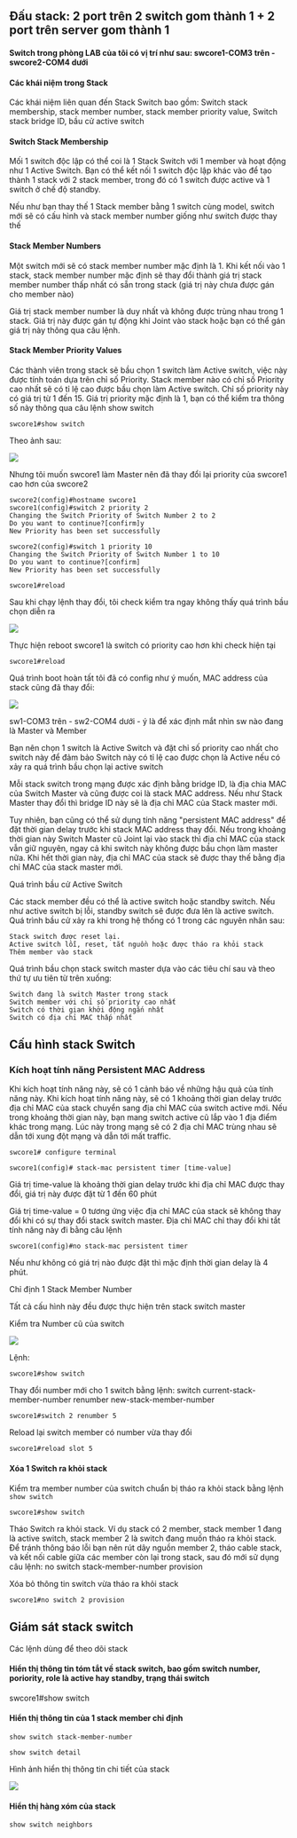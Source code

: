 ## Đấu stack: 2 port trên 2 switch gom thành 1 + 2 port trên server gom thành 1

#### Switch trong phòng LAB của tôi có vị trí như sau: swcore1-COM3 trên - swcore2-COM4 dưới

#### Các khái niệm trong Stack
  Các khái niệm liên quan đến Stack Switch bao gồm: Switch stack membership, stack member number, stack member priority value, Switch stack bridge ID, bầu cử active switch

#### Switch Stack Membership
  Mối 1 switch độc lập có thể coi là 1 Stack Switch với 1 member và hoạt động như 1 Active Switch. Bạn có thể kết nối 1 switch độc lập khác vào để tạo thành 1 stack với 2 stack member, trong đó có 1 switch được active và 1 switch ở chế độ standby. 

  Nếu như bạn thay thế 1 Stack member bằng 1 switch cùng model, switch mới sẽ có cấu hình và stack member number giống như switch được thay thế

#### Stack Member Numbers
  Một switch mới sẽ có stack member number mặc định là 1. Khi kết nối vào 1 stack, stack member number mặc định sẽ thay đổi thành giá trị stack member number thấp nhất có sẵn trong stack (giá trị này chưa được gán cho member nào)

  Giá trị stack member number là duy nhất và không được trùng nhau trong 1 stack. Giá trị này được gán tự động khi Joint vào stack hoặc bạn có thể gán giá trị này thông qua câu lệnh.

#### Stack Member Priority Values
  Các thành viên trong stack sẽ bầu chọn 1 switch làm Active switch, việc này được tính toán dựa trên chỉ số Priority. Stack member nào có chỉ số Priority cao nhất sẽ có tỉ lệ cao được bầu chọn làm Active switch. Chỉ số priority này có giá trị từ 1 đến 15. Giá trị priority mặc định là 1, bạn có thể kiểm tra thông số này thông qua câu lệnh show switch

    swcore1#show switch

  Theo ảnh sau:

  <img src="Basicnetworkimages/75.png">

  Nhưng tôi muốn swcore1 làm Master nên đã thay đổi lại priority của swcore1 cao hơn của swcore2

    swcore2(config)#hostname swcore1
    swcore1(config)#switch 2 priority 2
    Changing the Switch Priority of Switch Number 2 to 2
    Do you want to continue?[confirm]y
    New Priority has been set successfully

    swcore2(config)#switch 1 priority 10
    Changing the Switch Priority of Switch Number 1 to 10
    Do you want to continue?[confirm]
    New Priority has been set successfully

    swcore1#reload

  Sau khi chạy lệnh thay đổi, tôi check kiểm tra ngay không thấy quá trình bầu chọn diễn ra

  <img src="Basicnetworkimages/75.png">
  
  Thực hiện reboot swcore1 là switch có priority cao hơn khi check hiện tại

    swcore1#reload

  Quá trình boot hoàn tất tôi đã có config như ý muốn, MAC address của stack cũng đã thay đổi:

  <img src="Basicnetworkimages/75.png">

  sw1-COM3 trên - sw2-COM4 dưới - ý là để xác định mắt nhìn sw nào đang là Master và Member

  Bạn nên chọn 1 switch là Active Switch và đặt chỉ số priority cao nhất cho switch này để đảm bảo Switch này có tỉ lệ cao được chọn là Active nếu có xảy ra quá trình bầu chọn lại active switch

  Mỗi stack switch trong mạng được xác định bằng bridge ID, là địa chia MAC của Switch Master và cũng được coi là stack MAC address. Nếu như Stack Master thay đổi thì bridge ID này sẽ là địa chỉ MAC của Stack master mới. 

  Tuy nhiên, bạn cũng có thể sử dụng tính năng "persistent MAC address" để đặt thời gian delay trước khi stack MAC address thay đổi. Nếu trong khoảng thời gian này Switch Master cũ Joint lại vào stack thì địa chỉ MAC của stack vẫn giữ nguyên, ngay cả khi switch này không được bầu chọn làm master nữa. Khi hết thời gian này, địa chỉ MAC của stack sẽ được thay thế bằng địa chỉ MAC của stack master mới.

  Quá trình bầu cử Active Switch

  Các stack member đều có thể là active switch hoặc standby switch. Nếu như active switch bị lỗi, standby switch sẽ được đưa lên là active switch. Quá trình bầu cử xảy ra khi trong hệ thống có 1 trong các nguyên nhân sau:

    Stack switch được reset lại.
    Active switch lỗi, reset, tắt nguồn hoặc được tháo ra khỏi stack
    Thêm member vào stack

  Quá trình bầu chọn stack switch master dựa vào các tiêu chí sau và theo thứ tự ưu tiên từ trên xuống:

    Switch đang là switch Master trong stack
    Switch member với chỉ số priority cao nhất
    Switch có thời gian khởi động ngắn nhất
    Switch có địa chỉ MAC thấp nhất

## Cấu hình stack Switch

### Kích hoạt tính năng Persistent MAC Address

  Khi kích hoạt tính năng này, sẽ có 1 cảnh báo về những hậu quả của tính năng này. Khi kích hoạt tính năng này, sẽ có 1 khoảng thời gian delay trước địa chỉ MAC của stack chuyển sang địa chỉ MAC của switch active mới. Nếu trong khoảng thời gian này, bạn mang switch active cũ lắp vào 1 địa điểm khác trong mạng. Lúc này trong mạng sẽ có 2 địa chỉ MAC trùng nhau sẽ dẫn tới xung đột mạng và dẫn tới mất traffic.

    swcore1# configure terminal

    swcore1(config)# stack-mac persistent timer [time-value]

  Giá trị time-value là khoảng thời gian delay trước khi địa chỉ MAC được thay đổi, giá trị này được đặt từ 1 đến 60 phút

  Giá trị time-value = 0 tương ứng việc địa chỉ MAC của stack sẽ không thay đổi khi có sự thay đổi stack switch master. Địa chỉ MAC chỉ thay đổi khi tắt tính năng này đi bằng câu lệnh

    swcore1(config)#no stack-mac persistent timer

  Nếu như không có giá trị nào được đặt thì mặc định thời gian delay là 4 phút.

  Chỉ định 1 Stack Member Number

  Tất cả cấu hình này đều được thực hiện trên stack switch master

  Kiểm tra Number cũ của switch

  <img src="Basicnetworkimages/75.png">
 
  Lệnh:

    swcore1#show switch 

  Thay đổi number mới cho 1 switch bằng lệnh: switch current-stack-member-number renumber new-stack-member-number

    swcore1#switch 2 renumber 5

  Reload lại switch member có number vừa thay đổi

    swcore1#reload slot 5

#### Xóa 1 Switch ra khỏi stack

 Kiểm tra member number của switch chuẩn bị tháo ra khỏi stack bằng lệnh ``show switch``

    swcore1#show switch

 Tháo Switch ra khỏi stack. Ví dụ stack có 2 member, stack member 1 đang là active switch, stack member 2 là switch đang muốn tháo ra khỏi stack. Để tránh thông báo lỗi bạn nên rút dây nguồn member 2, tháo cable stack, và kết nối cable giữa các member còn lại trong stack, sau đó mới sử dụng câu lệnh: no switch stack-member-number provision

  Xóa bỏ thông tin switch vừa tháo ra khỏi stack

    swcore1#no switch 2 provision

## Giám sát stack switch

  Các lệnh dùng để theo dõi stack

#### Hiển thị thông tin tóm tắt về stack switch, bao gồm switch number, poriority, role là active hay standby, trạng thái switch

   swcore1#show switch



#### Hiển thị thông tin của 1 stack member chỉ định

    show switch stack-member-number

    show switch detail

  Hình ảnh hiển thị thông tin chi tiết của stack

  <img src="Basicnetworkimages/75.png">

#### Hiển thị hàng xóm của stack

    show switch neighbors




